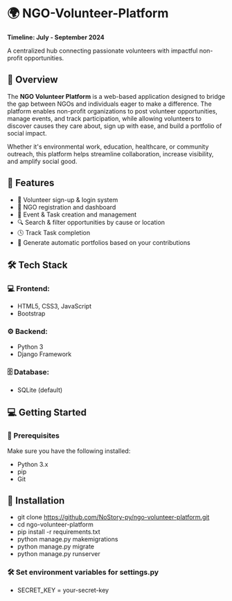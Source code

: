 # 🌍 NGO-Volunteer-Platform
**Timeline: July - September 2024**

A centralized hub connecting passionate volunteers with impactful non-profit opportunities.

## 📌 Overview
The **NGO Volunteer Platform** is a web-based application designed to bridge the gap between NGOs and individuals eager to make a difference. The platform enables non-profit organizations to post volunteer opportunities, manage events, and track participation, while allowing volunteers to discover causes they care about, sign up with ease, and build a portfolio of social impact.

Whether it's environmental work, education, healthcare, or community outreach, this platform helps streamline collaboration, increase visibility, and amplify social good.

## 🚀 Features

- 🧑 Volunteer sign-up & login system
- 🏢 NGO registration and dashboard
- 📅 Event & Task creation and management
- 🔍 Search & filter opportunities by cause or location
- 🕓 Track Task completion
- 📨 Generate automatic portfolios based on your contributions

## 🛠️ Tech Stack

### 💻 Frontend:
- HTML5, CSS3, JavaScript
- Bootstrap

### ⚙️ Backend:
- Python 3
- Django Framework

### 🗄️ Database:
- SQLite (default)

## 💻 Getting Started

### 🔧 Prerequisites

Make sure you have the following installed:
- Python 3.x
- pip
- Git

## 🏁 Installation
- git clone https://github.com/NoStory-py/ngo-volunteer-platform.git
- cd ngo-volunteer-platform
- pip install -r requirements.txt
- python manage.py makemigrations
- python manage.py migrate
- python manage.py runserver

### 🛠️ Set environment variables for settings.py
- SECRET_KEY = your-secret-key
